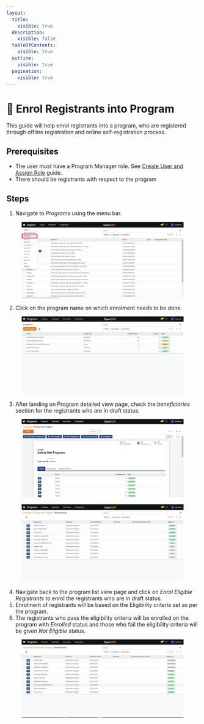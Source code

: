 ```yaml
---
layout:
  title:
    visible: true
  description:
    visible: false
  tableOfContents:
    visible: true
  outline:
    visible: true
  pagination:
    visible: true
---
```


# 📔 Enrol Registrants into Program

This guide will help enrol registrants into a program, who are registered through offline registration and online self-registration process.

## Prerequisites

* The user must have a Program Manager role. See [Create User and Assign Role](../../administration/role-based-access-control/user-guides/assign-roles-to-users.md) guide.
* There should be registrants with respect to the program

## Steps

1. Navigate to _Programs_ using the menu bar.

<figure><img src="../../../../.gitbook/assets/programs.png" alt=""><figcaption></figcaption></figure>

2. Click on the program name on which enrolment needs to be done.

<figure><img src="../../../../.gitbook/assets/program-list-view-page.png" alt=""><figcaption></figcaption></figure>

3. After landing on Program detailed view page, check the _beneficiaries_ section for the registrants who are in draft status.

<figure><img src="../../../../.gitbook/assets/program-detailed-view.png" alt=""><figcaption></figcaption></figure>

<figure><img src="../../../../.gitbook/assets/beneficiaries-list-view-page (1).png" alt=""><figcaption></figcaption></figure>

4. Navigate back to the program list view page and click on _Enrol Eligible Registrants_ to enrol the registrants who are in draft status.
5. Enrolment of registrants will be based on the Eligibility criteria set as per the program.
6. The registrants who pass the eligibility criteria will be enrolled on the program with _Enrolled_ status and those who fail the eligibility criteria will be given _Not Eligible_ status.

<figure><img src="../../../../.gitbook/assets/beneficiary-status.png" alt=""><figcaption></figcaption></figure>
